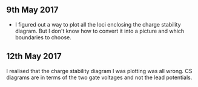## 9th May 2017
- I figured out a way to plot all the loci enclosing the charge stability diagram. But I don't know how to convert it into a picture and which boundaries to choose.

## 12th May 2017
I realised that the charge stability diagram I was plotting was all wrong. CS diagrams are in terms of the two gate voltages and not the lead potentials.
